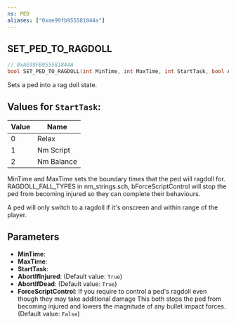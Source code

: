```yaml
---
ns: PED
aliases: ["0xae99fb955581844a"]
---
```

## SET_PED_TO_RAGDOLL

```c
// 0xAE99FB955581844A
bool SET_PED_TO_RAGDOLL(int MinTime, int MaxTime, int StartTask, bool AbortIfInjured, bool AbortIfDead, bool ForceScriptControl);
```

Sets a ped into a rag doll state.

## Values for `StartTask`:
| Value | Name |
| --- | --- |
| 0 | Relax |
| 1 | Nm Script |
| 2 | Nm Balance |


MinTime and MaxTime sets the boundary times that the ped will ragdoll for. RAGDOLL_FALL_TYPES in nm_strings.sch, bForceScriptControl will stop the ped from becoming injured so they can complete their behaviours.

A ped will only switch to a ragdoll if it's onscreen and within range of the player.


## Parameters
* **MinTime**: 
* **MaxTime**: 
* **StartTask**: 
* **AbortIfInjured**: (Default value: `True`)
* **AbortIfDead**: (Default value: `True`)
* **ForceScriptControl**: If you require to control a ped's ragdoll even though they may take additional damage This both stops the ped from becoming injured and lowers the magnitude of any bullet impact forces. (Default value: `False`)

